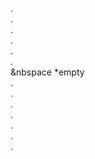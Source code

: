  .   
    .  
      .  
        .  
          .  
            .  
</span>   &nbspace                   *empty                 <span>  
              .  
                .  
                  .  
                    .  
                      .  
                        .  
                          .  
